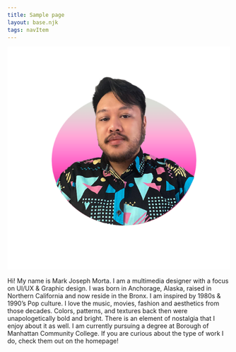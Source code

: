```yaml
---
title: Sample page
layout: base.njk
tags: navItem
---
```

<section class="container">
  <div>
   <img class="face" src= "images/face.png"> </a>
  </div>
<div class="aboutme">
<p>Hi! My name is Mark Joseph Morta. I am a multimedia designer with a focus on UI/UX & Graphic design. I was born in Anchorage, Alaska, raised in Northern California and now reside in the Bronx. I am inspired by 1980s & 1990’s Pop culture. I love the music, movies, fashion and aesthetics from those decades. Colors, patterns, and textures back then were unapologetically bold and bright. There is an element of nostalgia that I enjoy about it as well. I am currently pursuing a degree at Borough of Manhattan Community College.
If you are curious about the type of work I do, check them out on the homepage!   </p>
 </div>
</section>
